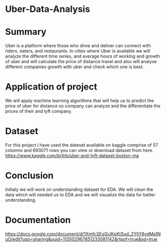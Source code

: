 # Uber-Data-Analysis
# Summary 
Uber is a platform where those who drive and deliver can connect with riders, eaters, and restaurants. In cities where Uber is available we will analyze the different time series, and average hours of working and growth of uber and will calculate the price of distance travel and also will analyse different companies growth with uber and check which one is best. 

# Application of project
We will apply machine learning algorithms that will help us to predict the price of uber for distance so company can analyze and the differenitate the prices of their and lyft company.

# Dataset
For this project i have used the dateset available on kaggle comprise of 57 columns and 693071 rows you can view or download dataset from here. https://www.kaggle.com/brllrb/uber-and-lyft-dataset-boston-ma

# Conclusion 
Initialy we will work on understanding dataset for EDA. We will clean the data which will needed us to EDA and we will visualize the data for better understanding. 

# Documentation
https://docs.google.com/document/d/1XmfcSEgSiJKpKtSud_ZYljY8vdMa1NuO/edit?usp=sharing&ouid=113502967851233081142&rtpof=true&sd=true
